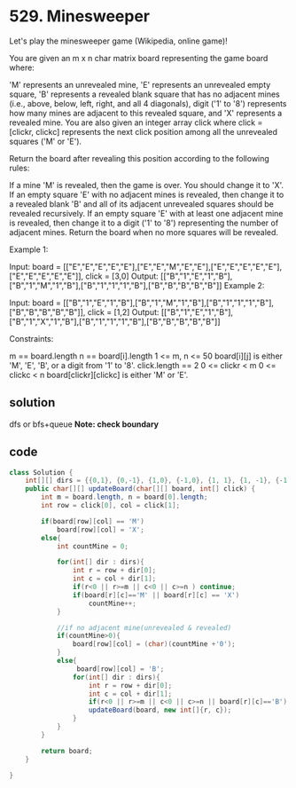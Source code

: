 # 529. Minesweeper

Let's play the minesweeper game (Wikipedia, online game)!

You are given an m x n char matrix board representing the game board where:

'M' represents an unrevealed mine,
'E' represents an unrevealed empty square,
'B' represents a revealed blank square that has no adjacent mines (i.e., above, below, left, right, and all 4 diagonals),
digit ('1' to '8') represents how many mines are adjacent to this revealed square, and
'X' represents a revealed mine.
You are also given an integer array click where click = [clickr, clickc] represents the next click position among all the unrevealed squares ('M' or 'E').

Return the board after revealing this position according to the following rules:

If a mine 'M' is revealed, then the game is over. You should change it to 'X'.
If an empty square 'E' with no adjacent mines is revealed, then change it to a revealed blank 'B' and all of its adjacent unrevealed squares should be revealed recursively.
If an empty square 'E' with at least one adjacent mine is revealed, then change it to a digit ('1' to '8') representing the number of adjacent mines.
Return the board when no more squares will be revealed.

Example 1:

Input: board = [["E","E","E","E","E"],["E","E","M","E","E"],["E","E","E","E","E"],["E","E","E","E","E"]], click = [3,0]
Output: [["B","1","E","1","B"],["B","1","M","1","B"],["B","1","1","1","B"],["B","B","B","B","B"]]
Example 2:

Input: board = [["B","1","E","1","B"],["B","1","M","1","B"],["B","1","1","1","B"],["B","B","B","B","B"]], click = [1,2]
Output: [["B","1","E","1","B"],["B","1","X","1","B"],["B","1","1","1","B"],["B","B","B","B","B"]]

Constraints:

m == board.length
n == board[i].length
1 <= m, n <= 50
board[i][j] is either 'M', 'E', 'B', or a digit from '1' to '8'.
click.length == 2
0 <= clickr < m
0 <= clickc < n
board[clickr][clickc] is either 'M' or 'E'.

## solution

dfs or bfs+queue
**Note: check boundary**

## code

```java
class Solution {
    int[][] dirs = {{0,1}, {0,-1}, {1,0}, {-1,0}, {1, 1}, {1, -1}, {-1, 1}, {-1, -1}};
    public char[][] updateBoard(char[][] board, int[] click) {
        int m = board.length, n = board[0].length;
        int row = click[0], col = click[1];

        if(board[row][col] == 'M')
            board[row][col] = 'X';
        else{
            int countMine = 0;

            for(int[] dir : dirs){
                int r = row + dir[0];
                int c = col + dir[1];
                if(r<0 || r>=m || c<0 || c>=n ) continue;
                if(board[r][c]=='M' || board[r][c] == 'X')
                    countMine++;
            }

            //if no adjacent mine(unrevealed & revealed)
            if(countMine>0){
                board[row][col] = (char)(countMine +'0');
            }
            else{
                 board[row][col] = 'B';
                for(int[] dir : dirs){
                    int r = row + dir[0];
                    int c = col + dir[1];
                    if(r<0 || r>=m || c<0 || c>=n || board[r][c]=='B') continue;
                    updateBoard(board, new int[]{r, c});
                }
            }
        }

        return board;
    }

}
```
